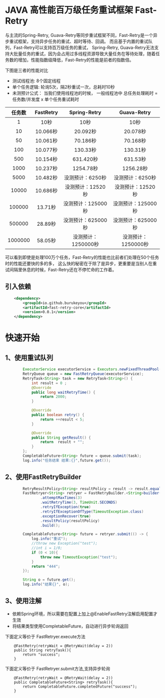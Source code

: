 
# JAVA 高性能百万级任务重试框架 Fast-Retry
与主流的Spring-Retry, Guava-Retry等同步重试框架不同，Fast-Retry是一个异步重试框架，支持异步任务的重试、超时等待、回调。
而且基于内置的重试队列，Fast-Retry可以支持百万级任务的重试，
Spring-Retry, Guava-Retry无法支持大批量任务的重试，因为会占用过多线程资源导致大量任务在等待处理，随着任务数的增加，性能指数级降低，Fast-Retry的性能是前者的指数倍。

下图是三者的性能对比

- 测试线程池:  8个固定线程
- 单个任务逻辑:  轮询5次，隔2秒重试一次，总耗时10秒
- 未测预计公式：  当我们使用线程池的时候， 一般线程池中 总任务处理耗时 =  任务数/并发度 x 单个任务重试耗时


| 任务数  | FastRetry |    Spring-Retry     |     Guava-Retry     |
| :-----: | :-------: | :-----------------: | :-----------------: |
|    1    |   10秒    |        10秒         |        10秒         |
|   10    | 10.066秒  |      20.092秒       |      20.078秒       |
|   50    | 10.061秒  |      70.186秒       |      70.168秒       |
|   100   | 10.077秒  |      130.33秒       |      130.31秒       |
|   500   | 10.154秒  |      631.420秒      |      631.53秒       |
|  1000   | 10.237秒  |      1254.78秒      |      1256.28秒      |
|  5000   | 10.482秒  |  没测预计：6250秒   |  没测预计：6250秒   |
|  10000  | 10.686秒  |  没测预计：12520秒  |  没测预计：12520秒  |
| 100000  |  13.71秒  | 没测预计：125000秒  | 没测预计：125000秒  |
| 500000  |  28.89秒  | 没测预计：625000秒  | 没测预计：625000秒  |
| 1000000 |  58.05秒  | 没测预计：1250000秒 | 没测预计：1250000秒 |



可以看到即使是处理100万个任务，Fast-Retry的性能也比前者们处理在50个任务时的性能还要快的多的多，
这么快的秘密在于除了是异步，更重要是当别人在重试间隔里休息的时候，Fast-Retry还在不停忙命的工作着。

## 引入依赖
```xml
    <dependency>
        <groupId>io.github.burukeyou</groupId>
        <artifactId>fast-retry-core</artifactId>
        <version>0.0.1</version>
    </dependency>
```

# 快速开始

## 1、使用重试队列
```java
        ExecutorService executorService = Executors.newFixedThreadPool(8);
        RetryQueue queue = new FastRetryQueue(executorService);
        RetryTask<String> task = new RetryTask<String>() {
            int result = 0 ;
            @Override
            public long waitRetryTime() {
                return 2000;
            }

            @Override
            public boolean retry() {
                return ++result < 5;
            }

            @Override
            public String getResult() {
                return  result + "";
            }
        };
        CompletableFuture<String> future = queue.submit(task);
        log.info("任务结束 结果:{}",future.get());
```

## 2、使用FastRetryBuilder

```java
        RetryResultPolicy<String> resultPolicy = result -> result.equals("444");
        FastRetryer<String> retryer = FastRetryBuilder.<String>builder()
                .attemptMaxTimes(3)
                .waitRetryTime(3, TimeUnit.SECONDS)
                .retryIfException(true)
                .retryIfExceptionOfType(TimeoutException.class)
                .exceptionRecover(true)
                .resultPolicy(resultPolicy)
                .build();

        CompletableFuture<String> future = retryer.submit(() -> {
            log.info("重试");
            //throw new Exception("test");
            //int i = 1/0;
            if (0 < 10){
                throw new TimeoutException("test");
            }
            return "444";
        });

        String o = future.get();
        log.info("结果{}", o);
```

## 3、使用注解
- 依赖Spring环境，所以需要在配置上加上@EnableFastRetry注解启用配置才生效
- 将结果类型使用CompletableFuture，自动进行异步轮询返回

下面定义等价于 FastRetryer.execute方法
```
    @FastRetry(retryWait = @RetryWait(delay = 2))
    public String retryTask(){
        return "success";
    }
``` 

下面定义等价于 FastRetryer.submit方法,支持异步轮询
```
    @FastRetry(retryWait = @RetryWait(delay = 2))
    public CompletableFuture<String> retryTask(){
        return CompletableFuture.completedFuture("success");
    }
```


